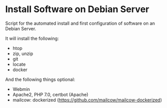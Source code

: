# Install Software on Debian Server


Script for the automated install and first configuration of software on an Debian Server.

It will install the following:
- htop
- zip, unzip
- git
- locate
- docker


And the following things optional:
- Webmin
- Apache2, PHP 7.0, certbot (Apache)
- mailcow: dockerized (https://github.com/mailcow/mailcow-dockerized)
